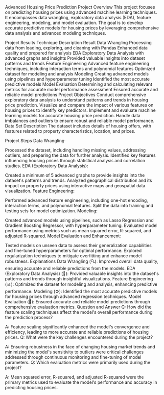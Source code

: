Advanced Housing Price Prediction Project
Overview
This project focuses on predicting housing prices using advanced machine learning techniques. It encompasses data wrangling, exploratory data analysis (EDA), feature engineering, modeling, and model evaluation. The goal is to develop accurate predictive models for housing prices by leveraging comprehensive data analysis and advanced modeling techniques.

Project Results
Technique	Description	Result
Data Wrangling	Processing data from loading, exploring, and cleaning with Pandas	Enhanced data quality and prepared for analysis
EDA	Exploratory Data Analysis with advanced graphs and insights	Provided valuable insights into dataset patterns and trends
Feature Engineering	Advanced feature engineering techniques, including interaction terms and polynomial features	Optimized dataset for modeling and analysis
Modeling	Creating advanced models using pipelines and hyperparameter tuning	Identified the most accurate predictive models
Model Evaluation	Determining and calculating relevant metrics for accurate model performance assessment	Ensured accurate and reliable model predictions
Project Objectives
Conduct comprehensive exploratory data analysis to understand patterns and trends in housing price prediction.
Visualize and compare the impact of various features on housing prices to identify key predictors.
Implement and evaluate machine learning models for accurate housing price prediction.
Handle data imbalances and outliers to ensure robust and reliable model performance.
Data Set Description
The dataset includes details of housing offers, with features related to property characteristics, location, and prices.

Project Steps
Data Wrangling:

Processed the dataset, including handling missing values, addressing outliers, and preparing the data for further analysis.
Identified key features influencing housing prices through statistical analysis and correlation studies.
EDA (Exploratory Data Analysis):

Created a minimum of 5 advanced graphs to provide insights into the dataset's patterns and trends.
Analyzed geographical distribution and its impact on property prices using interactive maps and geospatial data visualization.
Feature Engineering:

Performed advanced feature engineering, including one-hot encoding, interaction terms, and polynomial features.
Split the data into training and testing sets for model optimization.
Modeling:

Created advanced models using pipelines, such as Lasso Regression and Gradient Boosting Regressor, with hyperparameter tuning.
Evaluated model performance using metrics such as mean squared error, R-squared, and adjusted R-squared.
Model Evaluation and Enhancement:

Tested models on unseen data to assess their generalization capabilities and fine-tuned hyperparameters for optimal performance.
Explored regularization techniques to mitigate overfitting and enhance model robustness.
Explanations
Data Wrangling (🔍): Improved overall data quality, ensuring accurate and reliable predictions from the models.
EDA (Exploratory Data Analysis) (🎯): Provided valuable insights into the dataset's patterns and trends through insightful visualizations.
Feature Engineering (📊): Optimized the dataset for modeling and analysis, enhancing predictive performance.
Modeling (⚙️): Identified the most accurate predictive models for housing prices through advanced regression techniques.
Model Evaluation (🧠): Ensured accurate and reliable model predictions through comprehensive evaluation metrics.
Question and Answer
Q: How did the feature scaling techniques affect the model's overall performance during the prediction process?

A: Feature scaling significantly enhanced the model's convergence and efficiency, leading to more accurate and reliable predictions of housing prices.
Q: What were the key challenges encountered during the project?

A: Ensuring robustness in the face of changing housing market trends and minimizing the model's sensitivity to outliers were critical challenges addressed through continuous monitoring and fine-tuning of model parameters.
Q: Which evaluation metrics were primarily used during the project?

A: Mean squared error, R-squared, and adjusted R-squared were the primary metrics used to evaluate the model's performance and accuracy in predicting housing prices.
